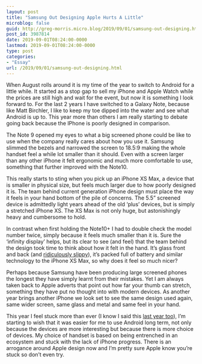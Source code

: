 ```yaml
---
layout: post
title: "Samsung Out Designing Apple Hurts A Little"
microblog: false
guid: http://greg-morris.micro.blog/2019/09/01/samsung-out-designing.html
post_id: 3987814
date: 2019-09-01T08:24:00-0000
lastmod: 2019-09-01T08:24:00-0000
type: post
categories:
- "Essay"
url: /2019/09/01/samsung-out-designing.html
---
```

<!--kg-card-begin: html--><p>When August rolls around it is my time of the year to switch to Android for a little while. It started as a stop gap to sell my iPhone and Apple Watch while the prices are still high and wait for the event, but now it is something I look forward to. For the last 2 years I have switched to a Galaxy Note, because like Matt Birchler, I like to keep my toe dipped into the water and see what Android is up to. This year more than others I am really starting to debate going back because the IPhone is poorly designed in comparison.</p>
<p>The Note 9 opened my eyes to what a big screened phone could be like to use when the company really cares about how you use it. Samsung slimmed the bezels and narrowed the screen to 18.5:9 making the whole handset feel a while lot smaller than it should. Even with a screen larger than any other iPhone it felt ergonomic and much more comfortable to use, something that further improved with the Note10.</p>
<p>This really starts to sting when you pick up an iPhone XS Max, a device that is smaller in physical size, but feels much larger due to how poorly designed it is. The team behind current generation iPhone design must place the way it feels in your hand bottom of the pile of concerns. The 5.5” screened device is admittedly light years ahead of the old ‘plus’ devices, but is simply a stretched iPhone XS. The XS Max is not only huge, but astonishingly heavy and cumbersome to hold.</p>
<p>In contrast when first holding the Note10+ I had to double check the model number twice, simply because it feels much smaller than it is. Sure the ‘infinity display’ helps, but its clear to see (and feel) that the team behind the design took time to think about how it felt in the hand. It’s glass front and back (and <a href="https://www.techradar.com/uk/news/why-samsung-galaxy-note-10-needs-a-case" rel="noopener noreferrer">ridiculously slippy</a>), it’s packed full of battery and similar technology to the iPhone XS Max, so why does it feel so much nicer?</p>
<p>Perhaps because Samsung have been producing large screened phones the longest they have simply learnt from their mistakes. Yet I am always taken back to Apple adverts that point out how far your thumb can stretch, something they have put no thought into with modern devices. As another year brings another iPhone we look set to see the same design used again, same wider screen, same glass and metal and same feel in your hand.</p>
<p>This year I feel stuck more than ever (I know I said this <a href="https://gr36.com/finding-apple-escape-velocity/" rel="noopener noreferrer">last year too</a>), I’m starting to wish that it was easier for me to use Android long term, not only because the devices are more interesting but because there is more choice of devices. My choice of handset is based on being entrenched in an ecosystem and stuck with the lack of iPhone progress. There is an arrogance around Apple design now and I’m pretty sure Apple know you’re stuck so don’t even try.</p>
<!--kg-card-end: html-->

